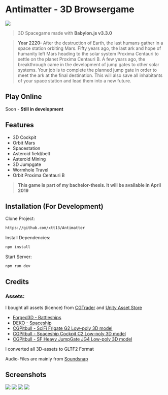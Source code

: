 # Antimatter - 3D Browsergame

![](http://www.michaeldorn.at/potf/antimatter1.png)

> 3D Spacegame made with **Babylon.js v3.3.0**

> **Year 2220:** 
After the destruction of Earth, the last humans gather in a space station orbiting Mars. Fifty years ago, the last ark and hope of humanity left Mars heading to the solar system Proxima Centauri to settle on the planet Proxima Centauri B. A few years ago, the breakthrough came in the development of jump gates to other solar systems. Your job is to complete the planned jump gate in order to meet the ark at the final destination. This will also save all inhabitants of your space station and lead them into a new future.

## Play Online

Soon - **Still in development**


## Features
* 3D Cockpit
* Orbit Mars
* Spacestation
* Asteroid field/belt
* Asteroid Mining
* 3D Jumpgate
* Wormhole Travel
* Orbit Proxima Centauri B

> **This game is part of my bachelor-thesis. It will be available in April 2019**

## Installation (For Development)
Clone Project:
```sh
https://github.com/xtt13/Antimatter
```

Install Dependencies:
```sh
npm install
```

Start Server:
```sh
npm run dev
```


## Credits

### Assets: 
I bought all assets (licence) from [CGTrader](https://www.cgtrader.com/) and [Unity Asset Store](https://assetstore.unity.com/)

* [Forged3D - Battleships](https://assetstore.unity.com/packages/3d/vehicles/space/battleships-100098)
* [DEKO - Spaceship](https://assetstore.unity.com/packages/3d/vehicles/space/spaceship-6028)
* [CGPitbull - SciFi Frigate G2 Low-poly 3D model](https://www.cgtrader.com/3d-models/space/spaceship/scifi-frigate-g2)
* [CGPitbull - Spaceship Cockpit C2 Low-poly 3D model](https://www.cgtrader.com/3d-models/space/spaceship/spaceship-cockpit-c2)
* [CGPitbull - SF Heavy JumpGate JG4 Low-poly 3D model](https://www.cgtrader.com/3d-models/space/spaceship/sf-heavy-jumpgate-jg4)

I converted all 3D-assets to GLTF2 Format

Audio-Files are mainly from [Soundsnap](https://www.soundsnap.com/)


## Screenshots

![](http://www.michaeldorn.at/potf/antimatter2.png)
![](http://www.michaeldorn.at/potf/antimatter3.png)
![](http://www.michaeldorn.at/potf/antimatter4.png)
![](http://www.michaeldorn.at/potf/antimatter5.png)
